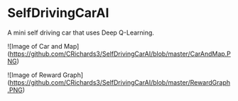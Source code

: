 # SelfDrivingCarAI
A mini self driving car that uses Deep Q-Learning.

![Image of Car and Map] (https://github.com/CRichards3/SelfDrivingCarAI/blob/master/CarAndMap.PNG)

![Image of Reward Graph] (https://github.com/CRichards3/SelfDrivingCarAI/blob/master/RewardGraph.PNG)

